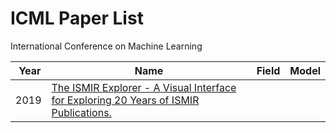 # ICML Paper List
International Conference on Machine Learning

| Year |  Name | Field | Model |
|------|-------------------------------|------|------|
| 2019 | [The ISMIR Explorer - A Visual Interface for Exploring 20 Years of ISMIR Publications.](http://archives.ismir.net/ismir2019/paper/000092.pdf) | | |
